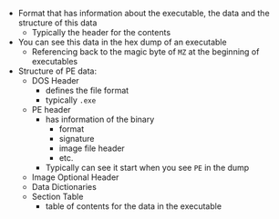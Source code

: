 - Format that has information about the executable, the data and the structure of this data
	- Typically the header for the contents
- You can see this data in the hex dump of an executable
	- Referencing back to the magic byte of `MZ` at the beginning of executables
- Structure of PE data:
	- DOS Header
		- defines the file format
		- typically `.exe`
	- PE header
		- has information of the binary
			- format
			- signature
			- image file header
			- etc.
		- Typically can see it start when you see `PE` in the dump
	- Image Optional Header
	- Data Dictionaries
	- Section Table
		- table of contents for the data in the executable
